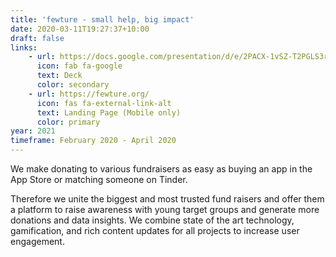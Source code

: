 ```yaml
---
title: 'fewture - small help, big impact'
date: 2020-03-11T19:27:37+10:00
draft: false
links:
    - url: https://docs.google.com/presentation/d/e/2PACX-1vSZ-T2PGLS3rtBdKA42w_XqG2Av2DCOXTELL5YX9vV2WThUoB2rbogwxTx-MfkcsbXj0PaQj6TROOy0/pub?start=false&loop=false&delayms=3000
      icon: fab fa-google
      text: Deck
      color: secondary
    - url: https://fewture.org/
      icon: fas fa-external-link-alt
      text: Landing Page (Mobile only)
      color: primary
year: 2021
timeframe: February 2020 - April 2020
---
```


We make donating to various fundraisers as easy as buying an app in the App Store or matching someone on Tinder.

Therefore we unite the biggest and most trusted fund raisers and offer them a platform to raise awareness with young target groups and generate more donations and data insights.
We combine state of the art technology, gamification, and rich content updates for all projects to increase user engagement.

